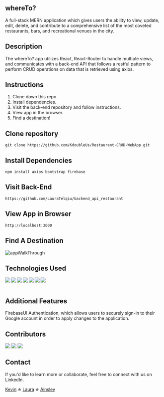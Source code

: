 ## whereTo?

A full-stack MERN application which gives users the ability to view, update, edit, delete, and contribute to a comprehensive list of the most coveted restaurants, bars, and recreational venues in the city.

## Description

The whereTo? app utilizes React, React-Router to handle multiple views, and communicates with a back-end API that follows a restful pattern to perform CRUD operations on data that is retrieved using axios.

## Instructions

1. Clone down this repo.
2. Install dependencies.
3. Visit the back-end repository and follow instructions.
4. View app in the browser.
5. Find a destination!

## Clone repository

```
git clone https://github.com/KdoubleUs/Restaurant-CRUD-WebApp.git
```

## Install Dependencies

```
npm install axios bootstrap firebase
```

## Visit Back-End

```
https://github.com/LauraTelqiu/backend_api_restaurant
```

## View App in Browser

```
http://localhost:3000
```

## Find A Destination

<img src="./Quick-Walkthrough.gif" alt="appWalkThrough">

## Technologies Used

<img align="left" img src="https://img.icons8.com/color/45/000000/mongodb.png"/>
<img align="left" img src="https://img.icons8.com/dusk/45/000000/react.png"/>
<img align="left" img src="https://img.icons8.com/color/45/000000/nodejs.png"/>
<img align="left" img src="https://img.icons8.com/dusk/45/000000/javascript-logo.png"/>
<img align="left" img src="https://img.icons8.com/dusk/45/000000/css3.png"/>
<img align="left" img src="https://img.icons8.com/dusk/45/000000/html-5.png"/>
<img src="https://img.icons8.com/color/48/000000/figma--v1.png"/>
<br><br>

## Additional Features

FirebaseUI Authentication, which allows users to securely sign-in to their Google account in order to apply changes to the application.

## Contributors

[![](https://github.com/KdoubleUs.png?size=100)](https://github.com/Kdoubleus)
[![](https://github.com/LauraTelqiu.png?size=100)](https://github.com/LauraTelqiu)
[![](https://github.com/AinsleyB29.png?size=100)](https://github.com/AinsleyB29)

## Contact

If you'd like to learn more or collaborate, feel free to connect with us on LinkedIn.

[Kevin](https://www.linkedin.com/in/kevinwunyc/) ✯
[Laura](https://www.linkedin.com/in/lauratelqiu/) ✯
[Ainsley](https://www.linkedin.com/in/ainsleybrundage/)
